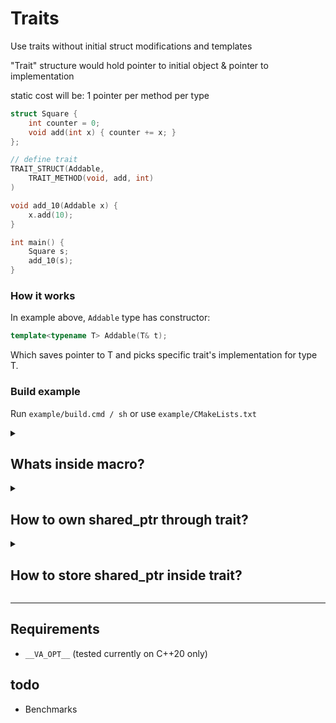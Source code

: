 # Traits

Use traits without initial struct modifications and templates

"Trait" structure would hold pointer to initial object & pointer to implementation

static cost will be: 1 pointer per method per type

```cpp
struct Square {
    int counter = 0;
    void add(int x) { counter += x; }
};

// define trait
TRAIT_STRUCT(Addable,
    TRAIT_METHOD(void, add, int)
)

void add_10(Addable x) {
    x.add(10);
}

int main() {
    Square s;
    add_10(s);
}
```

### How it works

In example above, `Addable` type has constructor:

```cpp
template<typename T> Addable(T& t);
```

Which saves pointer to T and picks specific trait's implementation for type T.

### Build example

Run `example/build.cmd / sh` or use `example/CMakeLists.txt`

<details>
<summary>

## Whats inside macro?

</summary>

Trait structure under macro:

```cpp
template <typename T>
struct Addable_impl_T {
    void (*add)(void *self, int) = [](void *self, int _1) {
        return ((T *)self)->add(_1);
    };
};

struct Addable_impl {
    void (*add)(void *self, int);
};

struct Addable {
    void *self = nullptr;

    Addable() = delete;

    inline void add(int _1) {
        return _impl->add(self, _1);
    }

    template <typename T>
    Addable(T &t) : self(&t) {
        static Addable_impl_T<T> impl;
        _impl = (Addable_impl *)(void *)&impl;
    }

private:
    Addable_impl *_impl;
};
```

</details>

<details>
<summary>

## How to own shared_ptr through trait?

</summary>

Strange question, but why not

Better check "how to store shared_ptr in trait"

[real example](./example/example2_get_ptr.cpp)

```cpp
struct MyObject : public std::enable_shared_from_this<MyObject> {
    inline std::shared_ptr<void> get_ptr() {
        return shared_from_this(); // comes from enable_shared_from_this
    }
};

TRAIT_STRUCT(DataHandler,
    TRAIT_METHOD(std::shared_ptr<void>, get_ptr)
)

void take_data(DataHandler dh) {
    std::shared_ptr<void> ptr_to_my_object = dh.get_ptr();
}

void do_stuff() {
    auto obj = std::make_shared<MyObject>();
    take_data(*(obj.get()));
}
```

</details>

<details>
<summary>

## How to store shared_ptr inside trait?

</summary>

```cpp
#define TRAITS_SHARED_PTR
#include "traits.hpp"

struct MyObject : public std::enable_shared_from_this<MyObject> {
    inline std::shared_ptr<void> get_ptr() {
        return shared_from_this(); // comes from enable_shared_from_this
    }
};

TRAIT_STRUCT(DataHandler,
    TRAIT_METHOD(std::shared_ptr<void>, get_ptr)
)

void take_data(DataHandler_ptr dh) { // <------ we use _ptr version here which stores shared_ptr as self
    return dh;
}

void do_stuff() {
    DataHandler_ptr data_trait; // <------ also _ptr version could be initialized with `nullptr`
    {
        auto obj = std::make_shared<Storage>();
        obj->_data = new char[] { "Hello world!" };

        // get as return value
        data_trait = take_data(obj);

        // or just cast
        data_trait = obj;
    }
    data_trait.print();
}
```

</details>

---

## Requirements
* `__VA_OPT__` (tested currently on C++20 only)

## todo

* Benchmarks